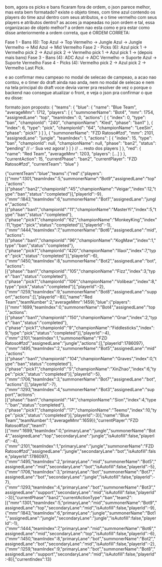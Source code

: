 bom, agora os picks e bans ficaram fora de ordem, o json parece melhor, mas esta bem formatado? existe o objeto times, com time azul contendo os players do time azul dentro com seus atributos, e o time vermelho com seus players e atributos dentro? as acoes ja mapeadas no json ordem e tal, essa organizacao de objeto melhor? a ordem nao esta como e pra estar como disse anteriormente a ordem correta, que é  ORDEM CORRETA:

Fase 1 - Bans (6): Top Azul → Top Vermelho → Jungle Azul → Jungle Vermelho → Mid Azul → Mid Vermelho
Fase 2 - Picks (6): Azul pick 1 → Vermelho pick 2 → Azul pick 2 → Vermelho pick 1 → Azul pick 1 → (depois mais bans)
Fase 3 - Bans (4): ADC Azul → ADC Vermelho → Suporte Azul → Suporte Vermelho
Fase 4 - Picks (4): Vermelho pick 2 → Azul pick 2 → Vermelho Last Pick.

e ao confirmar meu campeao no modal de selecao de campeao, a acao nao contou, e o timer do draft ainda nao anda, nem no modal de selecao e nem na tela principal do draft voce devia varrer pra resolver de vez o porque o backend nao consegue atualizar o front, e veja o json pra confirmar o que eu disse:

formato json proposto:
{
  "teams": {
    "blue": {
      "name": "Blue Team",
      "averageMmr": 1712,
      "players": [
        {
          "summonerName": "Bot4",
          "mmr": 1754,
          "assignedLane": "top",
          "teamIndex": 0,
          "actions": [
            {
              "index": 0,
              "type": "ban",
              "championId": "240",
              "championName": "Kled",
              "phase": "ban1"
            },
            {
              "index": 6,
              "type": "pick",
              "championId": "64",
              "championName": "LeeSin",
              "phase": "pick1"
            }
          ]
        },
        {
          "summonerName": "FZD Ratoso#fzd",
          "mmr": 2101,
          "assignedLane": "jungle",
          "teamIndex": 1,
          "actions": [
            {
              "index": 15,
              "type": "ban",
              "championId": null,
              "championName": null,
              "phase": "ban2",
              "status": "pending"  // ✅ Sua vez agora!
            }
          ]
        }
        // ... resto dos players
      ]
    },
    "red": {
      "name": "Red Team",
      "averageMmr": 1203,
      "players": [...]
    }
  },
  "currentAction": 15,
  "currentPhase": "ban2",
  "currentPlayer": "FZD Ratoso#fzd",
  "currentTeam": "blue"
}

{"currentTeam":"blue","teams":{"red":{"players":[{"mmr":1301,"teamIndex":5,"summonerName":"Bot9","assignedLane":"top","actions":[{"phase":"ban2","championId":"45","championName":"Veigar","index":12,"type":"ban","status":"completed"}],"playerId":-9},{"mmr":1843,"teamIndex":6,"summonerName":"Bot1","assignedLane":"jungle","actions":[{"phase":"ban1","championId":"11","championName":"MasterYi","index":5,"type":"ban","status":"completed"},{"phase":"pick1","championId":"62","championName":"MonkeyKing","index":11,"type":"pick","status":"completed"}],"playerId":-1},{"mmr":1444,"teamIndex":7,"summonerName":"Bot6","assignedLane":"mid","actions":[{"phase":"ban1","championId":"96","championName":"KogMaw","index":1,"type":"ban","status":"completed"},{"phase":"pick1","championId":"420","championName":"Illaoi","index":7,"type":"pick","status":"completed"}],"playerId":-6},{"mmr":1450,"teamIndex":8,"summonerName":"Bot2","assignedLane":"bot","actions":[{"phase":"ban1","championId":"105","championName":"Fizz","index":3,"type":"ban","status":"completed"},{"phase":"pick1","championId":"106","championName":"Volibear","index":8,"type":"pick","status":"completed"}],"playerId":-2},{"mmr":1259,"teamIndex":9,"summonerName":"Bot8","assignedLane":"support","actions":[],"playerId":-8}],"name":"Red Team","teamNumber":2,"averageMmr":1459},"blue":{"players":[{"mmr":1699,"teamIndex":0,"summonerName":"Bot4","assignedLane":"top","actions":[{"phase":"ban1","championId":"150","championName":"Gnar","index":2,"type":"ban","status":"completed"},{"phase":"pick1","championId":"9","championName":"Fiddlesticks","index":9,"type":"pick","status":"completed"}],"playerId":-4},{"mmr":2101,"teamIndex":1,"summonerName":"FZD Ratoso#fzd","assignedLane":"jungle","actions":[],"playerId":1786097},{"mmr":1495,"teamIndex":2,"summonerName":"Bot5","assignedLane":"mid","actions":[{"phase":"ban1","championId":"104","championName":"Graves","index":0,"type":"ban","status":"completed"},{"phase":"pick1","championId":"5","championName":"XinZhao","index":6,"type":"pick","status":"completed"}],"playerId":-5},{"mmr":1706,"teamIndex":3,"summonerName":"Bot7","assignedLane":"bot","actions":[],"playerId":-7},{"mmr":1293,"teamIndex":4,"summonerName":"Bot3","assignedLane":"support","actions":[{"phase":"ban1","championId":"14","championName":"Sion","index":4,"type":"ban","status":"completed"},{"phase":"pick1","championId":"17","championName":"Teemo","index":10,"type":"pick","status":"completed"}],"playerId":-3}],"name":"Blue Team","teamNumber":1,"averageMmr":1659}},"currentPlayer":"FZD Ratoso#fzd","team1":[{"mmr":1699,"teamIndex":0,"primaryLane":"jungle","summonerName":"Bot4","assignedLane":"top","secondaryLane":"jungle","isAutofill":false,"playerId":-4},{"mmr":2101,"teamIndex":1,"primaryLane":"jungle","summonerName":"FZD Ratoso#fzd","assignedLane":"jungle","secondaryLane":"bot","isAutofill":false,"playerId":1786097},{"mmr":1495,"teamIndex":2,"primaryLane":"mid","summonerName":"Bot5","assignedLane":"mid","secondaryLane":"bot","isAutofill":false,"playerId":-5},{"mmr":1706,"teamIndex":3,"primaryLane":"bot","summonerName":"Bot7","assignedLane":"bot","secondaryLane":"jungle","isAutofill":false,"playerId":-7},{"mmr":1293,"teamIndex":4,"primaryLane":"bot","summonerName":"Bot3","assignedLane":"support","secondaryLane":"mid","isAutofill":false,"playerId":-3}],"currentPhase":"ban2","currentActionType":"ban","team2":[{"mmr":1301,"teamIndex":5,"primaryLane":"mid","summonerName":"Bot9","assignedLane":"top","secondaryLane":"mid","isAutofill":false,"playerId":-9},{"mmr":1843,"teamIndex":6,"primaryLane":"jungle","summonerName":"Bot1","assignedLane":"jungle","secondaryLane":"jungle","isAutofill":false,"playerId":-1},{"mmr":1444,"teamIndex":7,"primaryLane":"mid","summonerName":"Bot6","assignedLane":"mid","secondaryLane":"top","isAutofill":false,"playerId":-6},{"mmr":1450,"teamIndex":8,"primaryLane":"bot","summonerName":"Bot2","assignedLane":"bot","secondaryLane":"mid","isAutofill":false,"playerId":-2},{"mmr":1259,"teamIndex":9,"primaryLane":"bot","summonerName":"Bot8","assignedLane":"support","secondaryLane":"mid","isAutofill":false,"playerId":-8}],"currentIndex":13}
